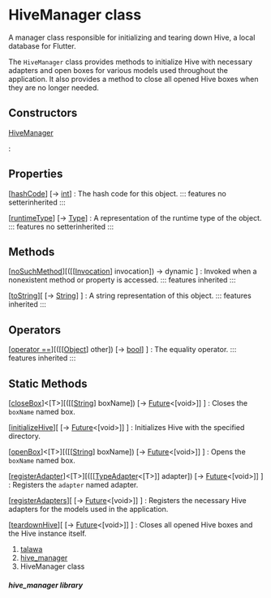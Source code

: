 
<div>

# HiveManager class

</div>


A manager class responsible for initializing and tearing down Hive, a
local database for Flutter.

The `HiveManager` class provides methods to initialize Hive with
necessary adapters and open boxes for various models used throughout the
application. It also provides a method to close all opened Hive boxes
when they are no longer needed.



## Constructors

[HiveManager](../services_hive_manager/HiveManager/HiveManager.md)

:   



## Properties

[[hashCode](https://api.flutter.dev/flutter/dart-core/Object/hashCode.html)] [→ [int](https://api.flutter.dev/flutter/dart-core/int-class.html)]
:   The hash code for this object.
    ::: features
    no setterinherited
    :::

[[runtimeType](https://api.flutter.dev/flutter/dart-core/Object/runtimeType.html)] [→ [Type](https://api.flutter.dev/flutter/dart-core/Type-class.html)]
:   A representation of the runtime type of the object.
    ::: features
    no setterinherited
    :::



## Methods

[[noSuchMethod](https://api.flutter.dev/flutter/dart-core/Object/noSuchMethod.html)][([[[Invocation](https://api.flutter.dev/flutter/dart-core/Invocation-class.md)] invocation]) → dynamic ]
:   Invoked when a nonexistent method or property is accessed.
    ::: features
    inherited
    :::

[[toString](https://api.flutter.dev/flutter/dart-core/Object/toString.html)][ [→ [String](https://api.flutter.dev/flutter/dart-core/String-class.html)] ]
:   A string representation of this object.
    ::: features
    inherited
    :::



## Operators

[[operator ==](https://api.flutter.dev/flutter/dart-core/Object/operator_equals.html)][([[[Object](https://api.flutter.dev/flutter/dart-core/Object-class.md)] other]) [→ [bool](https://api.flutter.dev/flutter/dart-core/bool-class.html)] ]
:   The equality operator.
    ::: features
    inherited
    :::



## Static Methods

[[closeBox](../services_hive_manager/HiveManager/closeBox.md)]\<[T\>][([[[String](https://api.flutter.dev/flutter/dart-core/String-class.md)] boxName]) [→ [Future](https://api.flutter.dev/flutter/dart-core/Future-class.html)\<[void\>]] ]
:   Closes the `boxName` named box.

[[initializeHive](../services_hive_manager/HiveManager/initializeHive.md)][ [→ [Future](https://api.flutter.dev/flutter/dart-core/Future-class.html)\<[void\>]] ]
:   Initializes Hive with the specified directory.

[[openBox](../services_hive_manager/HiveManager/openBox.md)]\<[T\>][([[[String](https://api.flutter.dev/flutter/dart-core/String-class.md)] boxName]) [→ [Future](https://api.flutter.dev/flutter/dart-core/Future-class.html)\<[void\>]] ]
:   Opens the `boxName` named box.

[[registerAdapter](../services_hive_manager/HiveManager/registerAdapter.md)]\<[T\>][([[[TypeAdapter](https://pub.dev/documentation/hive/2.2.3/hive/TypeAdapter-class.md)\<[T\>]] adapter]) [→ [Future](https://api.flutter.dev/flutter/dart-core/Future-class.html)\<[void\>]] ]
:   Registers the `adapter` named adapter.

[[registerAdapters](../services_hive_manager/HiveManager/registerAdapters.md)][ [→ [Future](https://api.flutter.dev/flutter/dart-core/Future-class.html)\<[void\>]] ]
:   Registers the necessary Hive adapters for the models used in the
    application.

[[teardownHive](../services_hive_manager/HiveManager/teardownHive.md)][ [→ [Future](https://api.flutter.dev/flutter/dart-core/Future-class.html)\<[void\>]] ]
:   Closes all opened Hive boxes and the Hive instance itself.







1.  [talawa](../index.md)
2.  [hive_manager](../services_hive_manager/)
3.  HiveManager class

##### hive_manager library







